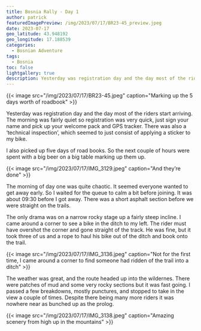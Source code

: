 ```yaml
---
title: Bosnia Rally - Day 1
author: patrick
featuredImagePreview: /img/2023/07/17/BR23-45_preview.jpeg
date: 2023-07-17
geo_latitude: 43.948192
geo_longitude: 17.188539
categories:
  - Bosnian Adventure
tags:
  - Bosnia
toc: false
lightgallery: true
description: Yesterday was registration day and the day most of the riders start arriving. The morning was fairly quiet so registration was very quick, just sign your name and pick up your welcome pack and GPS tracker.
---
```


{{< image src="/img/2023/07/17/BR23-45.jpeg" caption="Marking up the 5 days worth of roadbook" >}}

Yesterday was registration day and the day most of the riders start arriving. The morning was fairly quiet so registration was very quick, just sign your name and pick up your welcome pack and GPS tracker. There was also a ‘technical inspection’, which seemed to just consist of applying a sticker to my bike.

I also picked up five days of road books. So the next couple of hours were spent with a big beer on a big table marking up them up.

{{< image src="/img/2023/07/17/IMG_3129.jpeg" caption="And they’re done" >}}

The morning of day one was quite chaotic. It seemed everyone wanted to get away early. So I waited for the queue to calm a bit before joining. It was about 09:30 before I got away. There was a short asphalt section before we were straight on the trails.

The only drama was on a narrow rocky stage up a fairly steep incline. I came around a corner to see a bike in the ditch to my left. The rider must have overshot the corner and gone straight of the track. He was fine, but it took three of us and a rope to haul his bike out of the ditch and book onto the trail.

{{< image src="/img/2023/07/17/IMG_3136.jpeg" caption="Not for the first time, I came around a corner to find someone had ridden of the trail into a ditch" >}}

The weather was great, and the route headed up into the wildernes. There were patches of mud and some very rocky sections but it was fast going. I passed a few breakdowns, mostly punctures, and stopped to take in the view a couple of times. Despite there being many more riders it was nowhere near as bunched up as the prolog.

{{< image src="/img/2023/07/17/IMG_3138.jpeg" caption="Amazing scenery from high up in the mountains" >}}
